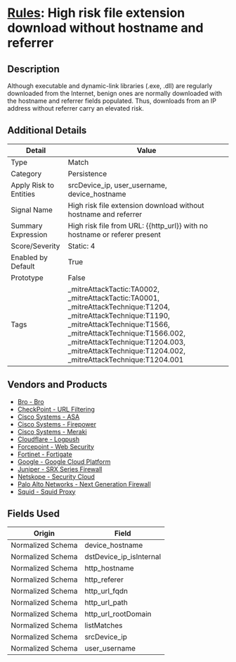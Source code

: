 # [Rules](README.md): High risk file extension download without hostname and referrer

## Description
Although executable and dynamic-link libraries (.exe, .dll) are regularly downloaded from the Internet, benign ones are normally downloaded with the hostname and referrer fields populated. Thus, downloads from an IP address without referrer carry an elevated risk.

## Additional Details
|Detail|Value|
|----|----|
|Type|Match|
|Category|Persistence|
|Apply Risk to Entities|srcDevice_ip, user_username, device_hostname|
|Signal Name|High risk file extension download without hostname and referrer|
|Summary Expression|High risk file from URL: {{http_url}} with no hostname or referer present|
|Score/Severity|Static: 4|
|Enabled by Default|True|
|Prototype|False|
|Tags|_mitreAttackTactic:TA0002, _mitreAttackTactic:TA0001, _mitreAttackTechnique:T1204, _mitreAttackTechnique:T1190, _mitreAttackTechnique:T1566, _mitreAttackTechnique:T1566.002, _mitreAttackTechnique:T1204.003, _mitreAttackTechnique:T1204.002, _mitreAttackTechnique:T1204.001|
## Vendors and Products
- [Bro - Bro](../products/37C866BF-72E1-470A-9072-EDB908F56951.md)
- [CheckPoint - URL Filtering](../products/2a678bcd-898e-43cd-ab3f-91feb0602a18.md)
- [Cisco Systems - ASA](../products/be4f7473-fe69-4311-8859-3561900060bf.md)
- [Cisco Systems - Firepower](../products/da9e05a5-3fd3-46a7-a107-ae03c01e3f5a.md)
- [Cisco Systems - Meraki](../products/724c9add-8cd9-4013-b9e1-a907b96da426.md)
- [Cloudflare - Logpush](../products/c2503fcc-ef30-4e40-bb32-0bf47151b140.md)
- [Forcepoint - Web Security](../products/e90edc67-68d4-4d67-82f6-4524f94b59bb.md)
- [Fortinet - Fortigate](../products/c57e2c85-4fc1-4fb7-8fa1-dbc5235231ad.md)
- [Google - Google Cloud Platform](../products/dcc85cfc-a698-4d09-87de-f2c723f3ad07.md)
- [Juniper - SRX Series Firewall](../products/A17B3F3C-04F1-40C8-9497-3C499EB18A74.md)
- [Netskope - Security Cloud](../products/B3582ED2-1A0C-452D-9802-97433D143486.md)
- [Palo Alto Networks - Next Generation Firewall](../products/46f5fa2c-1a62-4692-82ad-ed87800a0adb.md)
- [Squid - Squid Proxy](../products/af61d8a8-3eba-42fb-9f17-87443924f3f4.md)


## Fields Used

|Origin|Field|
|----|----|
|Normalized Schema|device_hostname|
|Normalized Schema|dstDevice_ip_isInternal|
|Normalized Schema|http_hostname|
|Normalized Schema|http_referer|
|Normalized Schema|http_url_fqdn|
|Normalized Schema|http_url_path|
|Normalized Schema|http_url_rootDomain|
|Normalized Schema|listMatches|
|Normalized Schema|srcDevice_ip|
|Normalized Schema|user_username|


